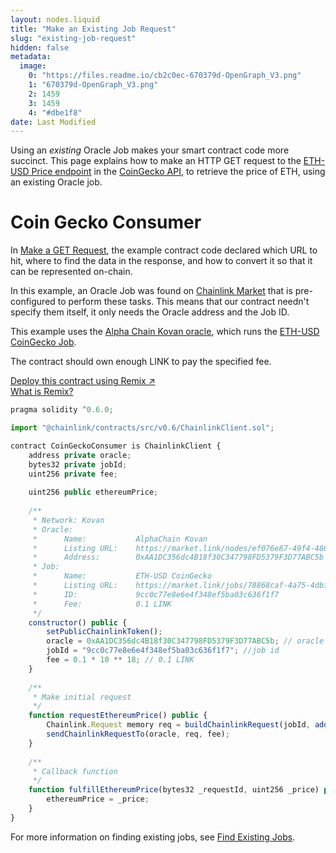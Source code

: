 ```yaml
---
layout: nodes.liquid
title: "Make an Existing Job Request"
slug: "existing-job-request"
hidden: false
metadata: 
  image: 
    0: "https://files.readme.io/cb2c0ec-670379d-OpenGraph_V3.png"
    1: "670379d-OpenGraph_V3.png"
    2: 1459
    3: 1459
    4: "#dbe1f8"
date: Last Modified
---
```

Using an *existing* Oracle Job makes your smart contract code more succinct. This page explains how to make an HTTP GET request to the <a href="https://api.coingecko.com/api/v3/simple/price?ids=ethereum&vs_currencies=usd" target="_blank">ETH-USD Price endpoint</a> in the <a href="https://www.coingecko.com/en/api#explore-api" target="_blank">CoinGecko API</a>, to retrieve the price of ETH, using an existing Oracle job.

# Coin Gecko Consumer

In [Make a GET Request](doc:make-a-http-get-request), the example contract code declared which URL to hit, where to find the data in the response, and how to convert it so that it can be represented on-chain. 

In this example, an Oracle Job was found on <a href="https://market.link/" target="_blank">Chainlink Market</a> that is pre-configured to perform these tasks. This means that our contract needn't specify them itself, it only needs the Oracle address and the Job ID.

This example uses the <a href="https://market.link/nodes/ef076e87-49f4-486b-9878-c4806781c7a0?start=1601380594&end=1601985394" target="_blank">Alpha Chain Kovan oracle</a>, which runs the <a href="https://market.link/jobs/78868caf-4a75-4dbf-a4cf-52538a283409" target="_blank">ETH-USD CoinGecko Job</a>.

The contract should own enough LINK to pay the specified fee.

<div class="row text-center center">
<div class="col-xs-12 col-md-6 col-md-offset-3">
<a href="https://remix.ethereum.org/#version=soljson-v0.6.7+commit.b8d736ae.js&optimize=false&evmVersion=null&gist=94b5de0732702de00a3238d3d6e738e6" target="_blank" class="cl-button--ghost solidity-tracked">Deploy this contract using Remix ↗</a>
</div>
<div class="col-xs-12 col-md-6 col-md-offset-3">
<a href="https://docs.chain.link/docs/example-walkthrough" target="_blank">What is Remix?</a>
</div>
</div>

```javascript Kovan
pragma solidity ^0.6.0;

import "@chainlink/contracts/src/v0.6/ChainlinkClient.sol";

contract CoinGeckoConsumer is ChainlinkClient {
    address private oracle;
    bytes32 private jobId;
    uint256 private fee;
    
    uint256 public ethereumPrice;
    
    /**
     * Network: Kovan
     * Oracle: 
     *      Name:           AlphaChain Kovan
     *      Listing URL:    https://market.link/nodes/ef076e87-49f4-486b-9878-c4806781c7a0?start=1601380594&end=1601985394
     *      Address:        0xAA1DC356dc4B18f30C347798FD5379F3D77ABC5b
     * Job: 
     *      Name:           ETH-USD CoinGecko
     *      Listing URL:    https://market.link/jobs/78868caf-4a75-4dbf-a4cf-52538a283409
     *      ID:             9cc0c77e8e6e4f348ef5ba03c636f1f7
     *      Fee:            0.1 LINK
     */
    constructor() public {
    	setPublicChainlinkToken();
    	oracle = 0xAA1DC356dc4B18f30C347798FD5379F3D77ABC5b; // oracle address
    	jobId = "9cc0c77e8e6e4f348ef5ba03c636f1f7"; //job id
    	fee = 0.1 * 10 ** 18; // 0.1 LINK
    }
    
    /**
     * Make initial request
     */
    function requestEthereumPrice() public {
    	Chainlink.Request memory req = buildChainlinkRequest(jobId, address(this), this.fulfillEthereumPrice.selector);
    	sendChainlinkRequestTo(oracle, req, fee);
    }
    
    /**
     * Callback function
     */
    function fulfillEthereumPrice(bytes32 _requestId, uint256 _price) public recordChainlinkFulfillment(_requestId) {
    	ethereumPrice = _price;
    }
}
```

For more information on finding existing jobs, see [Find Existing Jobs](doc:listing-services).
